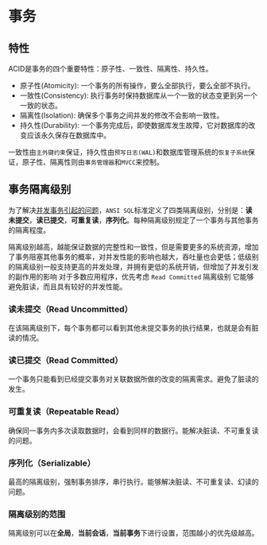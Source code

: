 # 事务

## 特性
ACID是事务的四个重要特性：原子性、一致性、隔离性、持久性。

- 原子性(Atomicity): 一个事务的所有操作，要么全部执行，要么全部不执行。
- 一致性(Consistency): 执行事务时保持数据库从一个一致的状态变更到另一个一致的状态。
- 隔离性(Isolation): 确保多个事务之间并发的修改不会影响一致性。
- 持久性(Durability): 一个事务完成后，即使数据库发生故障，它对数据库的改变应该永久保存在数据库中。

一致性由`主外键约束`保证，持久性由`预写日志(WAL)`和数据库管理系统的`恢复子系统`保证，原子性、隔离性则由`事务管理器`和`MVCC`来控制。

## 事务隔离级别
为了解决[并发事务引起的问题](./并发事务引起的问题.md)，`ANSI SQL`标准定义了四类隔离级别，分别是：**读未提交**，**读已提交**，**可重复读**，**序列化**。每种隔离级别规定了一个事务与其他事务的隔离程度。

隔离级别越高，越能保证数据的完整性和一致性，但是需要更多的系统资源，增加了事务阻塞其他事务的概率，对并发性能的影响也越大，吞吐量也会更低；低级别的隔离级别一般支持更高的并发处理，并拥有更低的系统开销，但增加了并发引发的副作用的影响 对于多数应用程序，优先考虑 `Read Committed` 隔离级别 它能够避免脏读，而且具有较好的并发性能。

### 读未提交（Read Uncommitted）
在该隔离级别下，每个事务都可以看到其他未提交事务的执行结果，也就是会有脏读的情况。

### 读已提交（Read Committed）
一个事务只能看到已经提交事务对关联数据所做的改变的隔离需求。避免了脏读的发生。

### 可重复读（Repeatable Read）
确保同一事务内多次读取数据时，会看到同样的数据行。能解决脏读、不可重复读的问题。

### 序列化（Serializable）
最高的隔离级别，强制事务排序，串行执行。能够解决脏读、不可重复读、幻读的问题。


### 隔离级别的范围
隔离级别可以在**全局**，**当前会话**，**当前事务**下进行设置，范围越小的优先级越高。